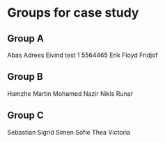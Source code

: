 # Groups for case study

## Group A

Abas
Adrees
Eivind test 1 5564465
Erik
Floyd
Fridjof


## Group B

Hamzhe
Martin
Mohamed
Nazir
Nikls
Runar

## Group C

Sebastian
Sigrid
Simen
Sofie
Thea
Victoria
